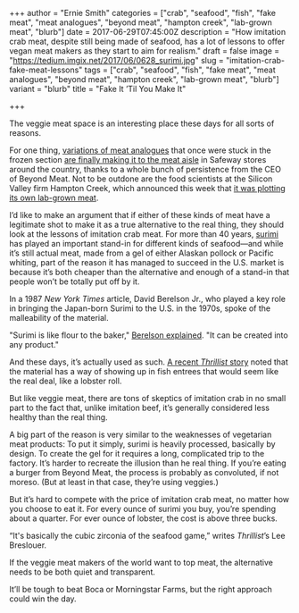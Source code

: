 +++
author = "Ernie Smith"
categories = ["crab", "seafood", "fish", "fake meat", "meat analogues", "beyond meat", "hampton creek", "lab-grown meat", "blurb"]
date = 2017-06-29T07:45:00Z
description = "How imitation crab meat, despite still being made of seafood, has a lot of lessons to offer vegan meat makers as they start to aim for realism."
draft = false
image = "https://tedium.imgix.net/2017/06/0628_surimi.jpg"
slug = "imitation-crab-fake-meat-lessons"
tags = ["crab", "seafood", "fish", "fake meat", "meat analogues", "beyond meat", "hampton creek", "lab-grown meat", "blurb"]
variant = "blurb"
title = "Fake It ’Til You Make It"

+++

The veggie meat space is an interesting place these days for all sorts of reasons.

For one thing, [variations of meat analogues](http://tedium.co/2015/08/13/how-the-fake-sausage-is-made/) that once were stuck in the frozen section [are finally making it to the meat aisle](https://qz.com/1000841/a-persistent-ceo-a-meat-buyer-and-a-gamble-how-fake-meat-finally-made-it-to-market/) in Safeway stores around the country, thanks to a whole bunch of persistence from the CEO of Beyond Meat. Not to be outdone are the food scientists at the Silicon Valley firm Hampton Creek, which announced this week that [it was plotting its own lab-grown meat](https://www.linkedin.com/pulse/meat-seafood-without-animal-josh-tetrick).

I’d like to make an argument that if either of these kinds of meat have a legitimate shot to make it as a true alternative to the real thing, they should look at the lessons of imitation crab meat. For more than 40 years, [surimi](http://www.huffingtonpost.com/2015/01/14/imitation-crab-meat-what-is-it_n_6464560.html) has played an important stand-in for different kinds of seafood—and while it’s still actual meat, made from a gel of either Alaskan pollock or Pacific whiting, part of the reason it has managed to succeed in the U.S. market is because it’s both cheaper than the alternative and enough of a stand-in that people won’t be totally put off by it.

In a 1987 *New York Times* article, David Berelson Jr., who played a key role in bringing the Japan-born Surimi to the U.S. in the 1970s, spoke of the malleability of the material.

"Surimi is like flour to the baker," [Berelson explained](http://www.nytimes.com/1987/03/01/business/across-america-the-fish-are-jumpin.html?pagewanted=3). "It can be created into any product."

And these days, it’s actually used as such. [A recent *Thrillist* story](https://www.thrillist.com/eat/nation/surimi-seafood-secret-ingredient) noted that the material has a way of showing up in fish entrees that would seem like the real deal, like a lobster roll.

But like veggie meat, there are tons of skeptics of imitation crab in no small part to the fact that, unlike imitation beef, it’s generally considered less healthy than the real thing.

A big part of the reason is very similar to the weaknesses of vegetarian meat products: To put it simply, surimi is heavily processed, basically by design. To create the gel for it requires a long, complicated trip to the factory. It’s harder to recreate the illusion than he real thing. If you’re eating a burger from Beyond Meat, the process is probably as convoluted, if not moreso. (But at least in that case, they’re using veggies.)

But it’s hard to compete with the price of imitation crab meat, no matter how you choose to eat it. For every ounce of surimi you buy, you’re spending about a quarter. For ever ounce of lobster, the cost is above three bucks.

“It's basically the cubic zirconia of the seafood game,” writes *Thrillist*’s Lee Breslouer.

If the veggie meat makers of the world want to top meat, the alternative needs to be both quiet and transparent.

It’ll be tough to beat Boca or Morningstar Farms, but the right approach could win the day.